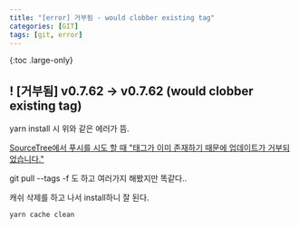 ```yaml
---
title: "[error] 거부됨 - would clobber existing tag"
categories: [GIT]
tags: [git, error]
---
```


{:toc .large-only}

## ! [거부됨] v0.7.62 -> v0.7.62 (would clobber existing tag)

yarn install 시 위와 같은 에러가 뜸.<br/>

[SourceTree에서 푸시를 시도 할 때 "태그가 이미 존재하기 때문에 업데이트가 거부되었습니다."](qastack.kr/programming/31929667/updates-were-rejected-because-the-tag-already-exists-when-attempting-to-push-i)<br/>

git pull --tags -f 도 하고 여러가지 해봤지만 똑같다..

캐쉬 삭제를 하고 나서 install하니 잘 된다.

```js
yarn cache clean
```
